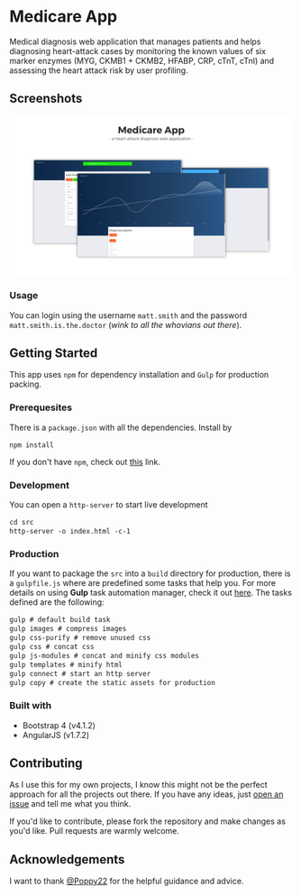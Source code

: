 # Medicare App
Medical diagnosis web application that manages patients and helps diagnosing heart-attack cases by monitoring the known values of six marker enzymes (MYG, CKMB1 + CKMB2, HFABP, CRP, cTnT, cTnI) and assessing the heart attack risk by user profiling.

## Screenshots

![Medicare presentation](medicare_presentation.png?raw=true "Presentation Image")

### Usage
You can login using the username `matt.smith` and the password `matt.smith.is.the.doctor` (*wink to all the whovians out there*).

## Getting Started
This app uses `npm` for dependency installation and `Gulp` for production packing.

### Prerequesites
There is a `package.json` with all the dependencies. Install by
```
npm install
```
If you don't have `npm`, check out [this](https://www.npmjs.com/get-npm) link.

### Development
You can open a `http-server` to start live development
```
cd src
http-server -o index.html -c-1
```

### Production
If you want to package the `src` into a `build` directory for production, there is a `gulpfile.js` where are predefined some tasks that help you. For more details on using **Gulp** task automation manager, check it out [here](https://gulpjs.com/). The tasks defined are the following:

```shell
gulp # default build task
gulp images # compress images
gulp css-purify # remove unused css
gulp css # concat css
gulp js-modules # concat and minify css modules
gulp templates # minify html
gulp connect # start an http server
gulp copy # create the static assets for production
```

### Built with
 - Bootstrap 4 (v4.1.2)
 - AngularJS (v1.7.2)

## Contributing

As I use this for my own projects, I know this might not be the perfect approach for all the projects out there. If you have any ideas, just [open an issue](issues) and tell me what you think.

If you'd like to contribute, please fork the repository and make changes as you'd like. Pull requests are warmly welcome.

## Acknowledgements
I want to thank [@Poppy22](https://github.com/Poppy22) for the helpful guidance and advice.
